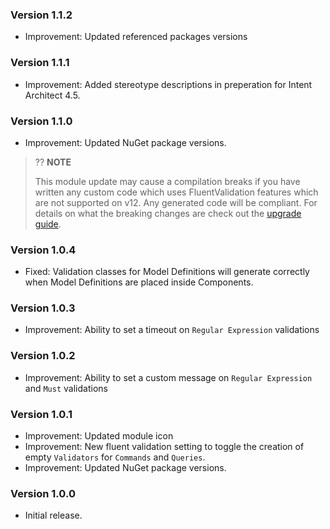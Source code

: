 ### Version 1.1.2

- Improvement: Updated referenced packages versions

### Version 1.1.1

- Improvement: Added stereotype descriptions in preperation for Intent Architect 4.5. 

### Version 1.1.0

- Improvement: Updated NuGet package versions.

> ?? **NOTE**
>
> This module update may cause a compilation breaks if you have written any custom code which uses FluentValidation features which are not supported on v12.
> Any generated code will be compliant.
> For details on what the breaking changes are check out the [upgrade guide](https://docs.fluentvalidation.net/en/latest/upgrading-to-12.html).

### Version 1.0.4

- Fixed: Validation classes for Model Definitions will generate correctly when Model Definitions are placed inside Components.

### Version 1.0.3

- Improvement: Ability to set a timeout on `Regular Expression` validations

### Version 1.0.2

- Improvement: Ability to set a custom message on `Regular Expression` and `Must` validations

### Version 1.0.1

- Improvement: Updated module icon
- Improvement: New fluent validation setting to toggle the creation of empty `Validators` for `Commands` and `Queries`.
- Improvement: Updated NuGet package versions.

### Version 1.0.0

- Initial release.
